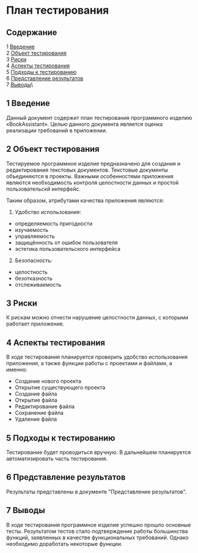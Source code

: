 # План тестирования
## Содержание

1 [Введение](https://github.com/TheStrudel/BookAssistant/blob/master/Documents/Requirements/SRS.md#1-%D0%B2%D0%B2%D0%B5%D0%B4%D0%B5%D0%BD%D0%B8%D0%B5)\
2 [Объект тестирования](https://github.com/TheStrudel/BookAssistant/blob/master/Documents/Requirements/SRS.md#2-%D1%82%D1%80%D0%B5%D0%B1%D0%BE%D0%B2%D0%B0%D0%BD%D0%B8%D1%8F-%D0%BF%D0%BE%D0%BB%D1%8C%D0%B7%D0%BE%D0%B2%D0%B0%D1%82%D0%B5%D0%BB%D1%8F)\
3 [Риски](https://github.com/TheStrudel/BookAssistant/blob/master/Documents/Requirements/SRS.md#3-%D1%81%D0%B8%D1%81%D1%82%D0%B5%D0%BC%D0%BD%D1%8B%D0%B5-%D1%82%D1%80%D0%B5%D0%B1%D0%BE%D0%B2%D0%B0%D0%BD%D0%B8%D1%8F)\
4 [Аспекты тестирования](https://github.com/TheStrudel/BookAssistant/blob/master/Documents/Requirements/SRS.md#3-%D1%81%D0%B8%D1%81%D1%82%D0%B5%D0%BC%D0%BD%D1%8B%D0%B5-%D1%82%D1%80%D0%B5%D0%B1%D0%BE%D0%B2%D0%B0%D0%BD%D0%B8%D1%8F)\
5 [Подходы к тестированию](https://github.com/TheStrudel/BookAssistant/blob/master/Documents/Requirements/SRS.md#3-%D1%81%D0%B8%D1%81%D1%82%D0%B5%D0%BC%D0%BD%D1%8B%D0%B5-%D1%82%D1%80%D0%B5%D0%B1%D0%BE%D0%B2%D0%B0%D0%BD%D0%B8%D1%8F)\
6 [Представление результатов](https://github.com/TheStrudel/BookAssistant/blob/master/Documents/Requirements/SRS.md#3-%D1%81%D0%B8%D1%81%D1%82%D0%B5%D0%BC%D0%BD%D1%8B%D0%B5-%D1%82%D1%80%D0%B5%D0%B1%D0%BE%D0%B2%D0%B0%D0%BD%D0%B8%D1%8F)\
7 [Выводы](https://github.com/TheStrudel/BookAssistant/blob/master/Documents/Requirements/SRS.md#3-%D1%81%D0%B8%D1%81%D1%82%D0%B5%D0%BC%D0%BD%D1%8B%D0%B5-%D1%82%D1%80%D0%B5%D0%B1%D0%BE%D0%B2%D0%B0%D0%BD%D0%B8%D1%8F)\
 
## 1 Введение
Данный документ содержит план тестирования программного изделию «BookAssistant». Целью данного документа является оценка реализации требований в приложении.
## 2 Объект тестирования 
Тестируемое программное изделие предназначено для создания и редактирования текстовых документов. Текстовые документы объединяются в проекты.
Важными особенностями приложения являются необходимость контроля целостности данных и простой пользовательскй интерфейс.

Таким образом, атрибутами качества приложения являются:

1. Удобство использования:
- определяемость пригодности
- изучаемость
- управляемость
- защищённость от ошибок пользователя
- эстетика пользовательского интерфейса

2. Безопасность:
- целостность
- безотказность
- отслеживаемость
## 3 Риски
К рискам можно отнести нарушение целостности данных, с которыми работает приложение.
## 4 Аспекты тестирования
В ходе тестирования планируется проверить удобство использования приложения, а также функции работы с проектами и файлами, а именно:
- Создание нового проекта
- Открытие существующего проекта
- Создание файла
- Открытие файла
- Редактирование файла
- Сохранение файла
- Удаление файла

## 5 Подходы к тестированию
Тестирование будет проводиться вручную. В дальнейшем планируется автоматизировать часть тестирования.
## 6	Представление результатов
Результаты представлены в документе "Представление результатов".
## 7 Выводы
В ходе тестирования программное изделие успешно прошло основные тесты. Результатом тестов стало подтверждение работы большинства функций, заявленных в качестве функциональных требований. Однако необходимо доработать некоторые функции.

